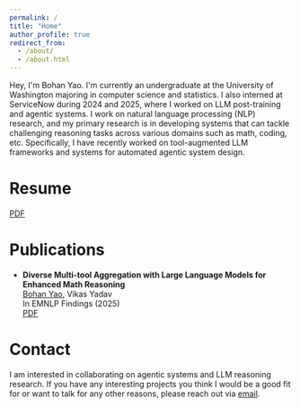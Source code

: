 ```yaml
---
permalink: /
title: "Home"
author_profile: true
redirect_from: 
  - /about/
  - /about.html
---
```


Hey, I'm Bohan Yao. I'm currently an undergraduate at the University of Washington majoring in computer science and statistics. I also interned at ServiceNow during 2024 and 2025, where I worked on LLM post-training and agentic systems. I work on natural language processing (NLP) research, and my primary research is in developing systems that can tackle challenging reasoning tasks across various domains such as math, coding, etc. Specifically, I have recently worked on tool-augmented LLM frameworks and systems for automated agentic system design.

# Resume
[PDF](../files/paper1.pdf)

# Publications
- **Diverse Multi-tool Aggregation with Large Language Models for Enhanced Math Reasoning**  
    <ins>Bohan Yao</ins>, Vikas Yadav  
    In EMNLP Findings (2025)  
    [PDF](https://arxiv.org/abs/2507.18973)  

# Contact
I am interested in collaborating on agentic systems and LLM reasoning research. If you have any interesting projects you think I would be a good fit for or want to talk for any other reasons, please reach out via [email](mailto:s1104@cs.washington.edu).
